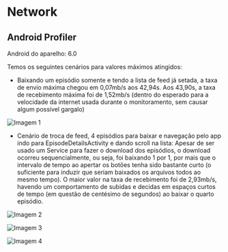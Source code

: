 # Network

## Android Profiler

Android do aparelho: 6.0

Temos os seguintes cenários para valores máximos atingidos:

+ Baixando um episódio somente e tendo a lista de feed já setada, a taxa de envio máxima chegou em 0,07mb/s aos 42,94s. Aos 43,90s, a taxa de recebimento máxima foi de 1,52mb/s (dentro do esperado para a velocidade da internet usada durante o monitoramento, sem causar algum possível gargalo)

![Imagem 1](resultados-profiler/network-1episódio.jpg)

+ Cenário de troca de feed, 4 episódios para baixar e navegação pelo app indo para EpisodeDetailsActivity e dando scroll na lista: Apesar de ser usado um Service para fazer o download dos episódios, o download ocorreu sequencialmente, ou seja, foi baixando 1 por 1, por mais que o intervalo de tempo ao apertar os botões tenha sido bastante curto (o suficiente para induzir que seriam baixados os arquivos todos ao mesmo tempo). O maior valor na taxa de recebimento foi de 2,93mb/s, havendo um comportamento de subidas e decidas em espaços curtos de tempo (em questão de centésimo de segundos) ao baixar o quarto episódio. 

![Imagem 2](resultados-profiler/network-4episódios-trocafeed.jpg)

![Imagem 3](resultados-profiler/network-4episódios-trocafeed2.jpg)

![Imagem 4](resultados-profiler/network-4episódios-trocafeed3.jpg)